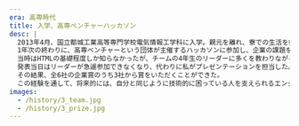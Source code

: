 ```yaml
---
era: 高専時代
title: 入学、高専ベンチャーハッカソン
desc: |
  2013年4月、国立都城工業高等専門学校電気情報工学科に入学。親元を離れ、寮での生活を始めた。
  1年次の終わりに、高専ベンチャーという団体が主催するハッカソンに参加し、企業の課題を投稿・閲覧できるサイトの開発に携わった。
  当時はHTMLの基礎程度しか知らなかったが、チームの4年生のリーダーに多くを教わりながら開発を進めた。
  発表当日はリーダーが急遽参加できなくなり、代わりに私がプレゼンテーションを担当した。
  その結果、全6社の企業賞のうち3社から賞をいただくことができた。
  この経験を通して、将来的には、自分と同じように技術的に困っている人を支えられるエンジニアを目指したいと考えるようになった。
images:
  - /history/3_team.jpg
  - /history/3_prize.jpg
---
```

